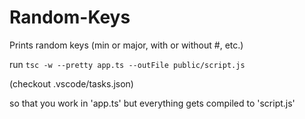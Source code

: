 # Random-Keys

Prints random keys (min or major, with or without #, etc.)

run `tsc -w --pretty app.ts --outFile public/script.js`

(checkout .vscode/tasks.json)

so that you work in 'app.ts' but everything gets compiled to 'script.js'
